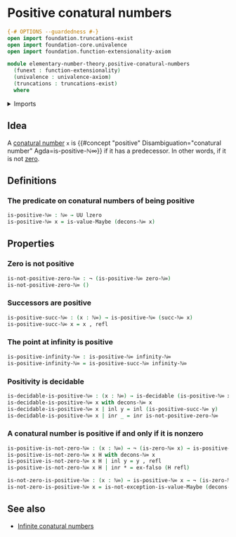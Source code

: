 # Positive conatural numbers

```agda
{-# OPTIONS --guardedness #-}
open import foundation.truncations-exist
open import foundation-core.univalence
open import foundation.function-extensionality-axiom

module elementary-number-theory.positive-conatural-numbers
  (funext : function-extensionality)
  (univalence : univalence-axiom)
  (truncations : truncations-exist)
  where
```

<details><summary>Imports</summary>

```agda
open import elementary-number-theory.conatural-numbers funext univalence truncations
open import elementary-number-theory.zero-conatural-numbers funext univalence truncations

open import foundation.coproduct-types funext univalence truncations
open import foundation.decidable-types funext univalence truncations
open import foundation.dependent-pair-types
open import foundation.negation funext
open import foundation.universe-levels

open import foundation-core.empty-types
open import foundation-core.identity-types
open import foundation-core.maybe
```

</details>

## Idea

A [conatural number](elementary-number-theory.conatural-numbers.md) `x` is
{{#concept "positive" Disambiguation="conatural number" Agda=is-positive-ℕ∞}} if
it has a predecessor. In other words, if it is not
[zero](elementary-number-theory.zero-conatural-numbers.md).

## Definitions

### The predicate on conatural numbers of being positive

```agda
is-positive-ℕ∞ : ℕ∞ → UU lzero
is-positive-ℕ∞ x = is-value-Maybe (decons-ℕ∞ x)
```

## Properties

### Zero is not positive

```agda
is-not-positive-zero-ℕ∞ : ¬ (is-positive-ℕ∞ zero-ℕ∞)
is-not-positive-zero-ℕ∞ ()
```

### Successors are positive

```agda
is-positive-succ-ℕ∞ : (x : ℕ∞) → is-positive-ℕ∞ (succ-ℕ∞ x)
is-positive-succ-ℕ∞ x = x , refl
```

### The point at infinity is positive

```agda
is-positive-infinity-ℕ∞ : is-positive-ℕ∞ infinity-ℕ∞
is-positive-infinity-ℕ∞ = is-positive-succ-ℕ∞ infinity-ℕ∞
```

### Positivity is decidable

```agda
is-decidable-is-positive-ℕ∞ : (x : ℕ∞) → is-decidable (is-positive-ℕ∞ x)
is-decidable-is-positive-ℕ∞ x with decons-ℕ∞ x
is-decidable-is-positive-ℕ∞ x | inl y = inl (is-positive-succ-ℕ∞ y)
is-decidable-is-positive-ℕ∞ x | inr _ = inr is-not-positive-zero-ℕ∞
```

### A conatural number is positive if and only if it is nonzero

```agda
is-positive-is-not-zero-ℕ∞ : (x : ℕ∞) → ¬ (is-zero-ℕ∞ x) → is-positive-ℕ∞ x
is-positive-is-not-zero-ℕ∞ x H with decons-ℕ∞ x
is-positive-is-not-zero-ℕ∞ x H | inl y = y , refl
is-positive-is-not-zero-ℕ∞ x H | inr * = ex-falso (H refl)

is-not-zero-is-positive-ℕ∞ : (x : ℕ∞) → is-positive-ℕ∞ x → ¬ (is-zero-ℕ∞ x)
is-not-zero-is-positive-ℕ∞ x = is-not-exception-is-value-Maybe (decons-ℕ∞ x)
```

## See also

- [Infinite conatural numbers](elementary-number-theory.infinite-conatural-numbers.md)
